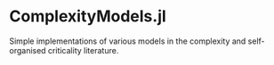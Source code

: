# ComplexityModels.jl
Simple implementations of various models in the complexity and self-organised criticality literature. 
